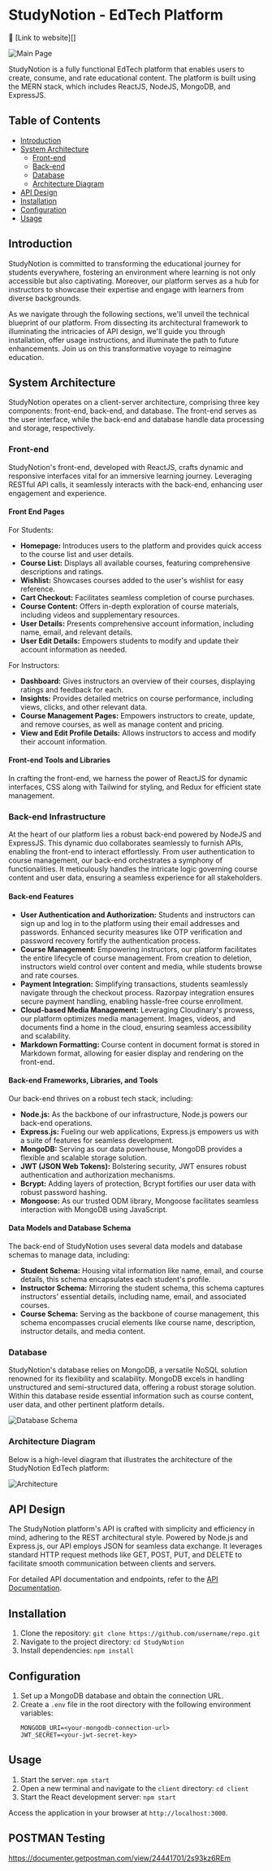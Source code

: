 
# StudyNotion - EdTech Platform
:rocket: [Link to website][]


![Main Page](images/mainpage.png)

StudyNotion is a fully functional EdTech platform that enables users to create, consume, and rate educational content. The platform is built using the MERN stack, which includes ReactJS, NodeJS, MongoDB, and ExpressJS.

## Table of Contents

- [Introduction](#introduction)
- [System Architecture](#system-architecture)
  - [Front-end](#front-end)
  - [Back-end](#back-end)
  - [Database](#database)
  - [Architecture Diagram](#architecture-diagram)
- [API Design](#api-design)
- [Installation](#installation)
- [Configuration](#configuration)
- [Usage](#usage)


## Introduction

StudyNotion is committed to transforming the educational journey for students everywhere, fostering an environment where learning is not only accessible but also captivating. Moreover, our platform serves as a hub for instructors to showcase their expertise and engage with learners from diverse backgrounds.

As we navigate through the following sections, we'll unveil the technical blueprint of our platform. From dissecting its architectural framework to illuminating the intricacies of API design, we'll guide you through installation, offer usage instructions, and illuminate the path to future enhancements. Join us on this transformative voyage to reimagine education.

## System Architecture

StudyNotion operates on a client-server architecture, comprising three key components: front-end, back-end, and database. The front-end serves as the user interface, while the back-end and database handle data processing and storage, respectively. 

### Front-end

StudyNotion's front-end, developed with ReactJS, crafts dynamic and responsive interfaces vital for an immersive learning journey. Leveraging RESTful API calls, it seamlessly interacts with the back-end, enhancing user engagement and experience.

#### Front End Pages

For Students:

- **Homepage:** Introduces users to the platform and provides quick access to the course list and user details.
- **Course List:** Displays all available courses, featuring comprehensive descriptions and ratings.
- **Wishlist:** Showcases courses added to the user's wishlist for easy reference.
- **Cart Checkout:**  Facilitates seamless completion of course purchases.
- **Course Content:** Offers in-depth exploration of course materials, including videos and supplementary resources.
- **User Details:** Presents comprehensive account information, including name, email, and relevant details.
- **User Edit Details:** Empowers students to modify and update their account information as needed.

For Instructors:

- **Dashboard:** Gives instructors an overview of their courses, displaying ratings and feedback for each.
- **Insights:** Provides detailed metrics on course performance, including views, clicks, and other relevant data.
- **Course Management Pages:** Empowers instructors to create, update, and remove courses, as well as manage content and pricing.
- **View and Edit Profile Details:** Allows instructors to access and modify their account information.

#### Front-end Tools and Libraries

In crafting the front-end, we harness the power of ReactJS for dynamic interfaces, CSS along with Tailwind for styling, and Redux for efficient state management.

### Back-end Infrastructure

At the heart of our platform lies a robust back-end powered by NodeJS and ExpressJS. This dynamic duo collaborates seamlessly to furnish APIs, enabling the front-end to interact effortlessly. From user authentication to course management, our back-end orchestrates a symphony of functionalities. It meticulously handles the intricate logic governing course content and user data, ensuring a seamless experience for all stakeholders.

#### Back-end Features

- **User Authentication and Authorization:** Students and instructors can sign up and log in to the platform using their email addresses and passwords. Enhanced security measures like OTP verification and password recovery fortify the authentication process.
- **Course Management:** Empowering instructors, our platform facilitates the entire lifecycle of course management. From creation to deletion, instructors wield control over content and media, while students browse and rate courses.
- **Payment Integration:** Simplifying transactions, students seamlessly navigate through the checkout process. Razorpay integration ensures secure payment handling, enabling hassle-free course enrollment.
- **Cloud-based Media Management:** Leveraging Cloudinary's prowess, our platform optimizes media management. Images, videos, and documents find a home in the cloud, ensuring seamless accessibility and scalability.
- **Markdown Formatting:** Course content in document format is stored in Markdown format, allowing for easier display and rendering on the front-end.

#### Back-end Frameworks, Libraries, and Tools

Our back-end thrives on a robust tech stack, including:

- **Node.js:** As the backbone of our infrastructure, Node.js powers our back-end operations.
- **Express.js:**  Fueling our web applications, Express.js empowers us with a suite of features for seamless development.
- **MongoDB:** Serving as our data powerhouse, MongoDB provides a flexible and scalable storage solution.
- **JWT (JSON Web Tokens):** Bolstering security, JWT ensures robust authentication and authorization mechanisms.
- **Bcrypt:** Adding layers of protection, Bcrypt fortifies our user data with robust password hashing.
- **Mongoose:** As our trusted ODM library, Mongoose facilitates seamless interaction with MongoDB using JavaScript.

#### Data Models and Database Schema

The back-end of StudyNotion uses several data models and database schemas to manage data, including:

- **Student Schema:** Housing vital information like name, email, and course details, this schema encapsulates each student's profile.
- **Instructor Schema:** Mirroring the student schema, this schema captures instructors' essential details, including name, email, and associated courses.
- **Course Schema:** Serving as the backbone of course management, this schema encompasses crucial elements like course name, description, instructor details, and media content.

### Database

StudyNotion's database relies on MongoDB, a versatile NoSQL solution renowned for its flexibility and scalability. MongoDB excels in handling unstructured and semi-structured data, offering a robust storage solution. Within this database reside essential information such as course content, user data, and other pertinent platform details.

![Database Schema](images/schema.png)

### Architecture Diagram

Below is a high-level diagram that illustrates the architecture of the StudyNotion EdTech platform:

![Architecture](images/architecture.png)

## API Design

The StudyNotion platform's API is crafted with simplicity and efficiency in mind, adhering to the REST architectural style. Powered by Node.js and Express.js, our API employs JSON for seamless data exchange. It leverages standard HTTP request methods like GET, POST, PUT, and DELETE to facilitate smooth communication between clients and servers.

For detailed API documentation and endpoints, refer to the [API Documentation](/api-docs).

## Installation

1. Clone the repository: `git clone https://github.com/username/repo.git`
2. Navigate to the project directory: `cd StudyNotion`
3. Install dependencies: `npm install`

## Configuration

1. Set up a MongoDB database and obtain the connection URL.
2. Create a `.env` file in the root directory with the following environment variables:
   ```
   MONGODB_URI=<your-mongodb-connection-url>
   JWT_SECRET=<your-jwt-secret-key>
   ```

## Usage

1. Start the server: `npm start`
2. Open a new terminal and navigate to the `client` directory: `cd client`
3. Start the React development server: `npm start`

Access the application in your browser at `http://localhost:3000`.

## POSTMAN Testing
https://documenter.getpostman.com/view/24441701/2s93kz6REm



